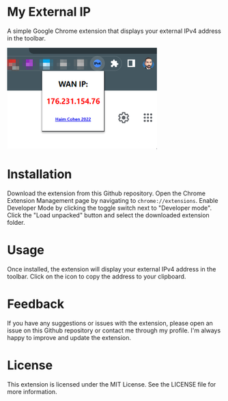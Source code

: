 # My External IP
A simple Google Chrome extension that displays your external IPv4 address in the toolbar.

![My External IP](~img/screenshot1.png)

# Installation
Download the extension from this Github repository.
Open the Chrome Extension Management page by navigating to ```chrome://extensions```.
Enable Developer Mode by clicking the toggle switch next to "Developer mode".
Click the "Load unpacked" button and select the downloaded extension folder.

# Usage
Once installed, the extension will display your external IPv4 address in the toolbar. Click on the icon to copy the address to your clipboard.

# Feedback
If you have any suggestions or issues with the extension, please open an issue on this Github repository or contact me through my profile. I'm always happy to improve and update the extension.

# License
This extension is licensed under the MIT License. See the LICENSE file for more information.
